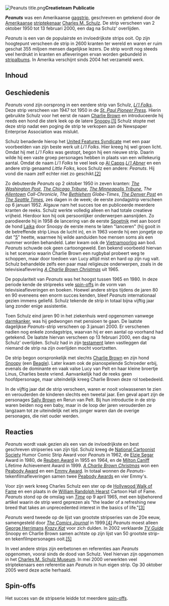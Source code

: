 ![Peanuts title.png](https://upload.wikimedia.org/wikipedia/commons/thumb/8/8f/Peanuts_title.png/266px-Peanuts_title.png)**Creatieteam** **Publicatie**

_**Peanuts**_ was een Amerikaanse [gagstrip](https://nl.wikipedia.org/wiki/Gag_(strip) "Gag (strip)"), geschreven en getekend door de [Amerikaanse](https://nl.wikipedia.org/wiki/Verenigde_Staten "Verenigde Staten") [striptekenaar](https://nl.wikipedia.org/wiki/Striptekenaar "Striptekenaar") [Charles M. Schulz](https://nl.wikipedia.org/wiki/Charles_M._Schulz "Charles M. Schulz"). De strip verscheen van 2 oktober 1950 tot 13 februari 2000, een dag na Schulz' overlijden.

_Peanuts_ is een van de populairste en invloedrijkste strips ooit. Op zijn hoogtepunt verscheen de strip in 2600 kranten ter wereld en waren er ruim geschat 355 miljoen mensen dagelijkse lezers. De strip wordt nog steeds veel herdrukt in kranten en afleveringen ervan worden gebundeld in [stripalbums](https://nl.wikipedia.org/wiki/Stripalbum "Stripalbum"). In Amerika verschijnt sinds 2004 het verzameld werk.

## Inhoud

## Geschiedenis

_Peanuts_ vond zijn oorsprong in een eerdere strip van Schulz, _[Li'l Folks](https://nl.wikipedia.org/w/index.php?title=Li%27l_Folks&action=edit&redlink=1 "Li'l Folks (de pagina bestaat niet)")_. Deze strip verscheen van 1947 tot 1950 in de _[St. Paul Pioneer Press](https://nl.wikipedia.org/w/index.php?title=St._Paul_Pioneer_Press&action=edit&redlink=1 "St. Paul Pioneer Press (de pagina bestaat niet)")_. Hierin gebruikte Schulz voor het eerst de naam [Charlie Brown](https://nl.wikipedia.org/wiki/Charlie_Brown "Charlie Brown") en introduceerde hij reeds een hond die sterk leek op de latere [Snoopy](https://nl.wikipedia.org/wiki/Snoopy_(stripfiguur) "Snoopy (stripfiguur)").[\[1\]](https://nl.wikipedia.org/wiki/Peanuts#cite_note-1) Schulz stopte met deze strip nadat een poging de strip te verkopen aan de Newspaper Enterprise Association was mislukt.

Schulz benaderde hierop het [United Features Syndicate](https://nl.wikipedia.org/w/index.php?title=United_Features_Syndicate&action=edit&redlink=1 "United Features Syndicate (de pagina bestaat niet)") met een paar voorbeelden van zijn beste werk uit _Li'l Folks_. Hier kreeg hij wel groen licht. Omdat hij met _Li'l Folks_ was gestopt, begon hij een nieuwe strip. Daarin wilde hij een vaste groep personages hebben in plaats van een willekeurig aantal. Omdat de naam _Li'l Folks_ te veel leek op [Al Capps](https://nl.wikipedia.org/w/index.php?title=Al_Capp&action=edit&redlink=1 "Al Capp (de pagina bestaat niet)") _[Li'l Abner](https://nl.wikipedia.org/w/index.php?title=Li%27l_Abner&action=edit&redlink=1 "Li'l Abner (de pagina bestaat niet)")_ en een andere strip genaamd _Little Folks_, koos Schulz een andere: _Peanuts_. Hij vond die naam zelf echter niet zo geschikt.[\[2\]](https://nl.wikipedia.org/wiki/Peanuts#cite_note-2)

Zo debuteerde _Peanuts_ op 2 oktober 1950 in zeven kranten: _[The Washington Post](https://nl.wikipedia.org/wiki/The_Washington_Post "The Washington Post")_, _[The Chicago Tribune](https://nl.wikipedia.org/w/index.php?title=The_Chicago_Tribune&action=edit&redlink=1 "The Chicago Tribune (de pagina bestaat niet)")_, _[The Minneapolis Tribune](https://nl.wikipedia.org/w/index.php?title=The_Minneapolis_Tribune&action=edit&redlink=1 "The Minneapolis Tribune (de pagina bestaat niet)")_, _The [Allentown](https://nl.wikipedia.org/w/index.php?title=Allentown,_Pennsylvania&action=edit&redlink=1 "Allentown, Pennsylvania (de pagina bestaat niet)") Call-Chronicle_, _The [Bethlehem](https://nl.wikipedia.org/w/index.php?title=Bethlehem,_Pennsylvania&action=edit&redlink=1 "Bethlehem, Pennsylvania (de pagina bestaat niet)") Globe-Times_, _[The Denver Post](https://nl.wikipedia.org/w/index.php?title=The_Denver_Post&action=edit&redlink=1 "The Denver Post (de pagina bestaat niet)")_ en _[The Seattle Times](https://nl.wikipedia.org/wiki/The_Seattle_Times "The Seattle Times")_, zes dagen in de week; de eerste zondagstrip verscheen op 6 januari 1952. Algauw nam het succes toe en publiceerde meerdere kranten de reeks. Schulz werkte volledig alleen en had totale creatieve vrijheid. Hierdoor kon hij ook persoonlijker onderwerpen aansnijden. Zo parodieerde hij in 1958 de lancering van de eerste [Spoetnik](https://nl.wikipedia.org/wiki/Spoetnikprogramma "Spoetnikprogramma") met aan boord de hond [Laika](https://nl.wikipedia.org/wiki/Laika_(hond) "Laika (hond)") door Snoopy de eerste mens te laten "lanceren" (hij gooit in de betreffende strip Linus de lucht in), en in 1963 voerde hij een jongetje op dat "[5](https://nl.wikipedia.org/w/index.php?title=5_(Peanuts)&action=edit&redlink=1 "5 (Peanuts) (de pagina bestaat niet)")" heette, waarmee hij wilde aanduiden hoe mensen soms als een nummer worden behandeld. Later kwam ook de [Vietnamoorlog](https://nl.wikipedia.org/wiki/Vietnamoorlog "Vietnamoorlog") aan bod. _Peanuts_ schuwde ook geen cartoongeweld. Een bekend voorbeeld hiervan is het scenario waarin Charlie Brown een rugbybal probeert weg te schoppen, maar door toedoen van Lucy altijd mist en hard op zijn rug valt. Schulz behandelde zelfs een paar maal religieuze onderwerpen, zoals in de televisieaflevering _[A Charlie Brown Christmas](https://nl.wikipedia.org/wiki/A_Charlie_Brown_Christmas_(tekenfilm) "A Charlie Brown Christmas (tekenfilm)")_ uit 1965.

De populariteit van _Peanuts_ was het hoogst tussen 1965 en 1980. In deze periode kende de stripreeks vele [spin-offs](https://nl.wikipedia.org/wiki/Spin-off_(media) "Spin-off (media)") in de vorm van televisieafleveringen en boeken. Hoewel andere strips tijdens de jaren 80 en 90 eveneens een enorm succes kenden, bleef _Peanuts_ internationaal gezien immens geliefd. Schulz tekende de strip in totaal bijna vijftig jaar lang zonder enige assistentie.

Toen Schulz eind jaren 90 in het ziekenhuis werd opgenomen vanwege [darmkanker](https://nl.wikipedia.org/wiki/Darmkanker "Darmkanker"), was hij gedwongen met pensioen te gaan. De laatste dagelijkse _Peanuts_\-strip verscheen op 3 januari 2000. Er verschenen nadien nog enkele zondagstrips, waarvan hij er een aantal op voorhand had getekend. De laatste hiervan verscheen op 13 februari 2000, een dag na Schulz' overlijden. Schulz had in zijn [testament](https://nl.wikipedia.org/wiki/Testament_(akte) "Testament (akte)") laten vastleggen dat niemand de strip na zijn overlijden mocht voortzetten.

De strip begon oorspronkelijk met slechts [Charlie Brown](https://nl.wikipedia.org/wiki/Charlie_Brown "Charlie Brown") en zijn hond [Snoopy](https://nl.wikipedia.org/wiki/Snoopy_(stripfiguur) "Snoopy (stripfiguur)") (een [Beagle](https://nl.wikipedia.org/wiki/Beagle_(hond) "Beagle (hond)")). Later kwam ook de pianospelende Schroeder erbij, evenals de dominante en vaak valse Lucy van Pelt en haar kleine broertje Linus, Charlies beste vriend. Aanvankelijk had de reeks geen hoofdpersonage, maar uiteindelijk kreeg Charlie Brown deze rol toebedeeld.

In de vijftig jaar dat de strip verscheen, waren er nooit volwassenen te zien en verouderden de kinderen slechts een tweetal jaar. Een geval apart zijn de personages [Sally Brown](https://nl.wikipedia.org/wiki/Sally_Brown "Sally Brown") en Rerun van Pelt. Bij hun introductie in de strip waren beiden nog een baby, maar in de loop der jaren verouderden ze langzaam tot ze uiteindelijk net iets jonger waren dan de overige personages, die niet ouder werden.

## Reacties

_Peanuts_ wordt vaak gezien als een van de invloedrijkste en best geschreven stripseries van zijn tijd. Schulz kreeg de [National Cartoonist Society](https://nl.wikipedia.org/w/index.php?title=National_Cartoonist_Society&action=edit&redlink=1 "National Cartoonist Society (de pagina bestaat niet)") Humor Comic Strip Award voor _Peanuts_ in 1962, de [Elzie Segar](https://nl.wikipedia.org/wiki/Elzie_Segar "Elzie Segar") Award in 1980, de [Reuben Award](https://nl.wikipedia.org/w/index.php?title=Reuben_Award&action=edit&redlink=1 "Reuben Award (de pagina bestaat niet)") in 1955 en 1964, en de [Milton Caniff](https://nl.wikipedia.org/wiki/Milton_Caniff "Milton Caniff") Lifetime Achievement Award in 1999. _[A Charlie Brown Christmas](https://nl.wikipedia.org/wiki/A_Charlie_Brown_Christmas_(tekenfilm) "A Charlie Brown Christmas (tekenfilm)")_ won een [Peabody Award](https://nl.wikipedia.org/wiki/Peabody_Award "Peabody Award") en een [Emmy Award](https://nl.wikipedia.org/wiki/Emmy_Award "Emmy Award"). In totaal wonnen de _Peanuts_\-tekenfilmafleveringen samen twee [Peabody Awards](https://nl.wikipedia.org/w/index.php?title=Peabody_Awards&action=edit&redlink=1 "Peabody Awards (de pagina bestaat niet)") en vier Emmy's.

Voor zijn werk kreeg Charles Schulz een ster op de [Hollywood Walk of Fame](https://nl.wikipedia.org/wiki/Hollywood_Walk_of_Fame "Hollywood Walk of Fame") en een plaats in de [William Randolph Hearst](https://nl.wikipedia.org/wiki/William_Randolph_Hearst "William Randolph Hearst") Cartoon Hall of Fame. _Peanuts_ stond op de omslag van _[Time](https://nl.wikipedia.org/wiki/Time_(tijdschrift) "Time (tijdschrift)")_ op 9 april 1965, met een bijbehorend artikel waarin de strip werd geprezen als "the leader of a refreshing new breed that takes an unprecedented interest in the basics of life."[\[3\]](https://nl.wikipedia.org/wiki/Peanuts#cite_note-3)

_Peanuts_ werd tweede op de lijst van grootste stripseries van de 20e eeuw, samengesteld door _[The Comics Journal](https://nl.wikipedia.org/w/index.php?title=The_Comics_Journal&action=edit&redlink=1 "The Comics Journal (de pagina bestaat niet)")_ in 1999.[\[4\]](https://nl.wikipedia.org/wiki/Peanuts#cite_note-4) _Peanuts_ moest alleen [George Herrimans](https://nl.wikipedia.org/wiki/George_Herriman "George Herriman") _[Krazy Kat](https://nl.wikipedia.org/wiki/Krazy_Kat "Krazy Kat")_ voor zich dulden. In 2002 verklaarde _[TV Guide](https://nl.wikipedia.org/w/index.php?title=TV_Guide&action=edit&redlink=1 "TV Guide (de pagina bestaat niet)")_ Snoopy en Charlie Brown samen achtste op zijn lijst van 50 grootste strip- en tekenfilmpersonages ooit.[\[5\]](https://nl.wikipedia.org/wiki/Peanuts#cite_note-5)

In veel andere strips zijn eerbetonen en referenties aan _Peanuts_ opgenomen, vooral sinds de dood van Schulz. Veel hiervan zijn opgenomen in het [Charles M. Schulz Museum](https://nl.wikipedia.org/w/index.php?title=Charles_M._Schulz_Museum&action=edit&redlink=1 "Charles M. Schulz Museum (de pagina bestaat niet)"). In mei 2000 verwerkten veel striptekenaars een referentie aan _Peanuts_ in hun eigen strip. Op 30 oktober 2005 werd deze actie herhaald.

## Spin-offs

Het succes van de stripserie leidde tot meerdere [spin-offs](https://nl.wikipedia.org/wiki/Spin-off_(media) "Spin-off (media)").